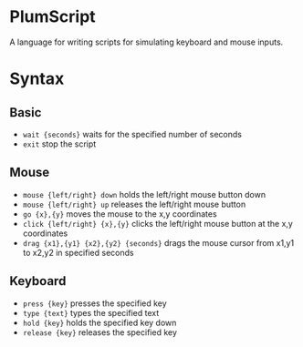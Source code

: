 # PlumScript
A language for writing scripts for simulating keyboard and mouse inputs.

# Syntax
## Basic
- `wait {seconds}` waits for the specified number of seconds
- `exit` stop the script

## Mouse
- `mouse {left/right} down` holds the left/right mouse button down
- `mouse {left/right} up` releases the left/right mouse button
- `go {x},{y}` moves the mouse to the x,y coordinates
- `click {left/right} {x},{y}` clicks the left/right mouse button at the x,y coordinates
- `drag {x1},{y1} {x2},{y2} {seconds}` drags the mouse cursor from x1,y1 to x2,y2 in specified seconds

## Keyboard
- `press {key}` presses the specified key
- `type {text}` types the specified text
- `hold {key}` holds the specified key down
- `release {key}` releases the specified key